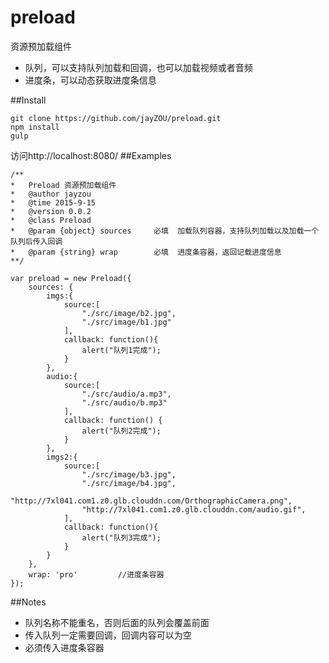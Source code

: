 # preload
资源预加载组件

 - 队列，可以支持队列加载和回调，也可以加载视频或者音频
 - 进度条，可以动态获取进度条信息

##Install

    git clone https://github.com/jayZOU/preload.git
    npm install
    gulp
    
访问http://localhost:8080/
##Examples
    
    /**
	*	Preload 资源预加载组件
	*	@author jayzou
	*	@time 2015-9-15
	*	@version 0.0.2
	*	@class Preload
	*	@param {object}	sources		必填	加载队列容器，支持队列加载以及加载一个队列后传入回调
	*	@param {string}	wrap		必填	进度条容器，返回记载进度信息
	**/

    var preload = new Preload({
		sources: {
			imgs:{
				source:[
					"./src/image/b2.jpg",
					"./src/image/b1.jpg"
				],
				callback: function(){
					alert("队列1完成");
				}
			},
			audio:{
				source:[
					"./src/audio/a.mp3",
					"./src/audio/b.mp3"
				],
				callback: function() {
                    alert("队列2完成");
				}
			},
			imgs2:{
				source:[
					"./src/image/b3.jpg",
					"./src/image/b4.jpg",
					"http://7xl041.com1.z0.glb.clouddn.com/OrthographicCamera.png",
					"http://7xl041.com1.z0.glb.clouddn.com/audio.gif",
				],
				callback: function(){
					alert("队列3完成");
				}
			}
		},
		wrap: 'pro'         //进度条容器
	});
	
##Notes

 - 队列名称不能重名，否则后面的队列会覆盖前面
 - 传入队列一定需要回调，回调内容可以为空
 - 必须传入进度条容器

	
	